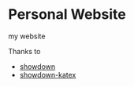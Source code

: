 # Personal Website

my website

Thanks to
- [showdown](https://github.com/showdownjs/showdown)
- [showdown-katex](https://github.com/obedm503/showdown-katex)